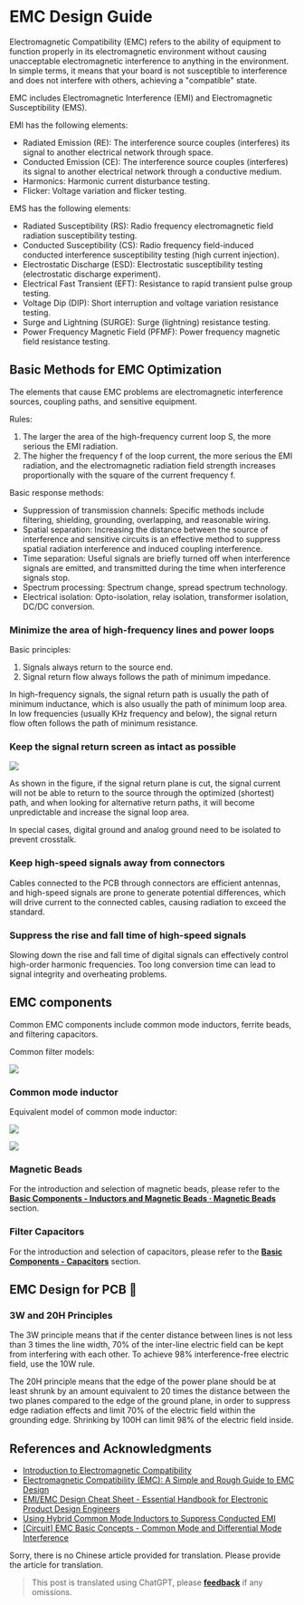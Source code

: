 # EMC Design Guide

Electromagnetic Compatibility (EMC) refers to the ability of equipment to function properly in its electromagnetic environment without causing unacceptable electromagnetic interference to anything in the environment. In simple terms, it means that your board is not susceptible to interference and does not interfere with others, achieving a "compatible" state.

EMC includes Electromagnetic Interference (EMI) and Electromagnetic Susceptibility (EMS).

EMI has the following elements:

- Radiated Emission (RE): The interference source couples (interferes) its signal to another electrical network through space.
- Conducted Emission (CE): The interference source couples (interferes) its signal to another electrical network through a conductive medium.
- Harmonics: Harmonic current disturbance testing.
- Flicker: Voltage variation and flicker testing.

EMS has the following elements:

- Radiated Susceptibility (RS): Radio frequency electromagnetic field radiation susceptibility testing.
- Conducted Susceptibility (CS): Radio frequency field-induced conducted interference susceptibility testing (high current injection).
- Electrostatic Discharge (ESD): Electrostatic susceptibility testing (electrostatic discharge experiment).
- Electrical Fast Transient (EFT): Resistance to rapid transient pulse group testing.
- Voltage Dip (DIP): Short interruption and voltage variation resistance testing.
- Surge and Lightning (SURGE): Surge (lightning) resistance testing.
- Power Frequency Magnetic Field (PFMF): Power frequency magnetic field resistance testing.

## Basic Methods for EMC Optimization

The elements that cause EMC problems are electromagnetic interference sources, coupling paths, and sensitive equipment.

Rules:

1. The larger the area of the high-frequency current loop S, the more serious the EMI radiation.
2. The higher the frequency f of the loop current, the more serious the EMI radiation, and the electromagnetic radiation field strength increases proportionally with the square of the current frequency f.

Basic response methods:

- Suppression of transmission channels: Specific methods include filtering, shielding, grounding, overlapping, and reasonable wiring.
- Spatial separation: Increasing the distance between the source of interference and sensitive circuits is an effective method to suppress spatial radiation interference and induced coupling interference.
- Time separation: Useful signals are briefly turned off when interference signals are emitted, and transmitted during the time when interference signals stop.
- Spectrum processing: Spectrum change, spread spectrum technology.
- Electrical isolation: Opto-isolation, relay isolation, transformer isolation, DC/DC conversion.

### Minimize the area of high-frequency lines and power loops

Basic principles:

1. Signals always return to the source end.
2. Signal return flow always follows the path of minimum impedance.

In high-frequency signals, the signal return path is usually the path of minimum inductance, which is also usually the path of minimum loop area. In low frequencies (usually KHz frequency and below), the signal return flow often follows the path of minimum resistance.

### Keep the signal return screen as intact as possible

![](https://wiki-media-1253965369.cos.ap-guangzhou.myqcloud.com/img/20211215190631.png)

As shown in the figure, if the signal return plane is cut, the signal current will not be able to return to the source through the optimized (shortest) path, and when looking for alternative return paths, it will become unpredictable and increase the signal loop area.

In special cases, digital ground and analog ground need to be isolated to prevent crosstalk.

### Keep high-speed signals away from connectors

Cables connected to the PCB through connectors are efficient antennas, and high-speed signals are prone to generate potential differences, which will drive current to the connected cables, causing radiation to exceed the standard.

### Suppress the rise and fall time of high-speed signals

Slowing down the rise and fall time of digital signals can effectively control high-order harmonic frequencies. Too long conversion time can lead to signal integrity and overheating problems.

## EMC components

Common EMC components include common mode inductors, ferrite beads, and filtering capacitors.

Common filter models:

![](https://wiki-media-1253965369.cos.ap-guangzhou.myqcloud.com/img/20211219173751.png)

### Common mode inductor

Equivalent model of common mode inductor:

![](https://wiki-media-1253965369.cos.ap-guangzhou.myqcloud.com/img/20211219173856.png)

![](https://wiki-media-1253965369.cos.ap-guangzhou.myqcloud.com/img/20211219174546.png)

### Magnetic Beads

For the introduction and selection of magnetic beads, please refer to the [**Basic Components - Inductors and Magnetic Beads · Magnetic Beads**](https://wiki-power.com/en/%E5%9F%BA%E6%9C%AC%E5%85%83%E5%99%A8%E4%BB%B6-%E7%94%B5%E6%84%9F%E4%B8%8E%E7%A3%81%E7%8F%A0#%E7%A3%81%E7%8F%A0) section.

### Filter Capacitors

For the introduction and selection of capacitors, please refer to the [**Basic Components - Capacitors**](https://wiki-power.com/en/%E5%9F%BA%E6%9C%AC%E5%85%83%E5%99%A8%E4%BB%B6-%E7%94%B5%E5%AE%B9) section.

## EMC Design for PCB 🚧

### 3W and 20H Principles

The 3W principle means that if the center distance between lines is not less than 3 times the line width, 70% of the inter-line electric field can be kept from interfering with each other. To achieve 98% interference-free electric field, use the 10W rule.

The 20H principle means that the edge of the power plane should be at least shrunk by an amount equivalent to 20 times the distance between the two planes compared to the edge of the ground plane, in order to suppress edge radiation effects and limit 70% of the electric field within the grounding edge. Shrinking by 100H can limit 98% of the electric field inside.

## References and Acknowledgments

- [Introduction to Electromagnetic Compatibility](https://blog.infonet.io/2021/04/04/%E7%94%B5%E7%A3%81%E5%85%BC%E5%AE%B9%E4%BB%8B%E7%BB%8D/)
- [Electromagnetic Compatibility (EMC): A Simple and Rough Guide to EMC Design](https://zhuanlan.zhihu.com/p/142866381)
- [EMI/EMC Design Cheat Sheet - Essential Handbook for Electronic Product Design Engineers](https://www.mr-wu.cn/emc-emi-she-ji-mi-ji/)
- [Using Hybrid Common Mode Inductors to Suppress Conducted EMI](https://www.richtek.com/Design%20Support/Technical%20Document/AN008?sc_lang=zh-CN)
- [[Circuit] EMC Basic Concepts - Common Mode and Differential Mode Interference](https://zhenhuizhang.tk/post/dian-lu-emc-ji-chu-gai-nian-_-gong-mo-chai-mo-gan-rao/)

Sorry, there is no Chinese article provided for translation. Please provide the article for translation.

> This post is translated using ChatGPT, please [**feedback**](https://github.com/linyuxuanlin/Wiki_MkDocs/issues/new) if any omissions.
